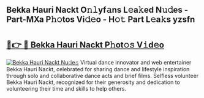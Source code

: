 ## Bekka Hauri Nackt O𝚗𝚕yf𝚊ns L𝚎a𝚔ed N𝚞𝚍es - Part-MXa P𝚑𝚘tos Vi𝚍𝚎o - H𝚘𝚝 Part L𝚎a𝚔s yzsfn

# <h2><a href="http://kfae0t.oniu.top/?m=Bekka+Hauri+Nackt">🔗👉 🔴 Bekka Hauri Nackt P𝚑ot𝚘𝚜 V𝚒d𝚎o</a></h2>

[![Bekka Hauri Nackt Nu𝚍e𝚜](https://i.imgur.com/0qMVB7G.gif)](http://kfae0t.oniu.top/?m=Bekka+Hauri+Nackt)
Virtual dance innovator and web entertainer Bekka Hauri Nackt, celebrated for sharing dance and lifestyle inspiration through solo and collaborative dance acts and brief films. Selfless volunteer Bekka Hauri Nackt, recognized for their generosity and dedication to volunteering their time and skills to help others.  
